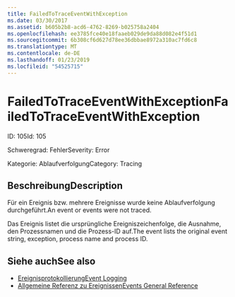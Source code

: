 ```yaml
---
title: FailedToTraceEventWithException
ms.date: 03/30/2017
ms.assetid: b605b2b8-acd6-4762-8269-b025758a2404
ms.openlocfilehash: ee3785fce40e18faaeb029de9da88d082e4f51d1
ms.sourcegitcommit: 6b308cf6d627d78ee36dbbae8972a310ac7fd6c8
ms.translationtype: MT
ms.contentlocale: de-DE
ms.lasthandoff: 01/23/2019
ms.locfileid: "54525715"
---
```

# <a name="failedtotraceeventwithexception"></a><span data-ttu-id="72532-102">FailedToTraceEventWithException</span><span class="sxs-lookup"><span data-stu-id="72532-102">FailedToTraceEventWithException</span></span>
<span data-ttu-id="72532-103">ID: 105</span><span class="sxs-lookup"><span data-stu-id="72532-103">Id: 105</span></span>  
  
 <span data-ttu-id="72532-104">Schweregrad: Fehler</span><span class="sxs-lookup"><span data-stu-id="72532-104">Severity: Error</span></span>  
  
 <span data-ttu-id="72532-105">Kategorie: Ablaufverfolgung</span><span class="sxs-lookup"><span data-stu-id="72532-105">Category: Tracing</span></span>  
  
## <a name="description"></a><span data-ttu-id="72532-106">Beschreibung</span><span class="sxs-lookup"><span data-stu-id="72532-106">Description</span></span>  
 <span data-ttu-id="72532-107">Für ein Ereignis bzw. mehrere Ereignisse wurde keine Ablaufverfolgung durchgeführt.</span><span class="sxs-lookup"><span data-stu-id="72532-107">An event or events were not traced.</span></span>  
  
 <span data-ttu-id="72532-108">Das Ereignis listet die ursprüngliche Ereigniszeichenfolge, die Ausnahme, den Prozessnamen und die Prozess-ID auf.</span><span class="sxs-lookup"><span data-stu-id="72532-108">The event lists the original event string, exception, process name and process ID.</span></span>  
  
## <a name="see-also"></a><span data-ttu-id="72532-109">Siehe auch</span><span class="sxs-lookup"><span data-stu-id="72532-109">See also</span></span>
- [<span data-ttu-id="72532-110">Ereignisprotokollierung</span><span class="sxs-lookup"><span data-stu-id="72532-110">Event Logging</span></span>](../../../../../docs/framework/wcf/diagnostics/event-logging/index.md)
- [<span data-ttu-id="72532-111">Allgemeine Referenz zu Ereignissen</span><span class="sxs-lookup"><span data-stu-id="72532-111">Events General Reference</span></span>](../../../../../docs/framework/wcf/diagnostics/event-logging/events-general-reference.md)
